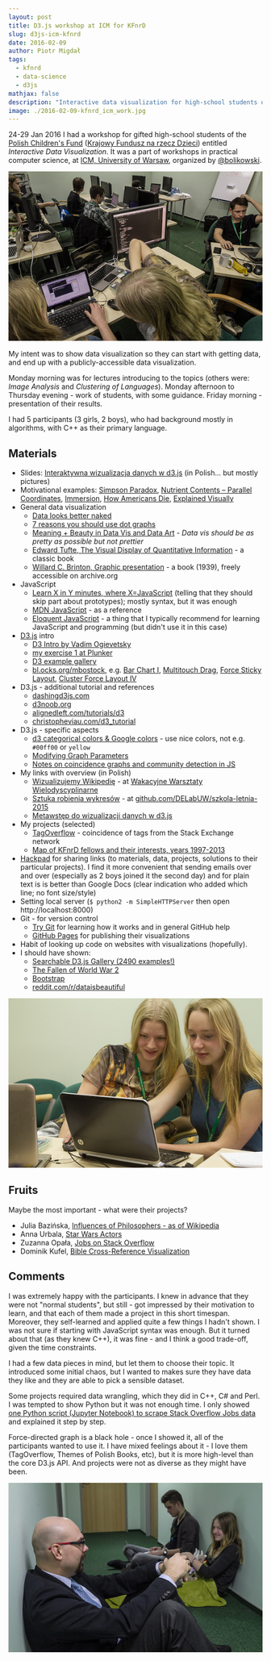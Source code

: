 ```yaml
---
layout: post
title: D3.js workshop at ICM for KFnrD
slug: d3js-icm-kfnrd
date: 2016-02-09
author: Piotr Migdał
tags:
  - kfnrd
  - data-science
  - d3js
mathjax: false
description: "Interactive data visualization for high-school students of KFnrD (24-29 Jan 2016) - materials, results."
image: ./2016-02-09-kfnrd_icm_work.jpg
---
```


24-29 Jan 2016 I had a workshop for gifted high-school students of the [Polish Children's Fund](https://en.wikipedia.org/wiki/Polish_Children%27s_Fund) ([Krajowy Fundusz na rzecz Dzieci](http://fundusz.org/)) entitled _Interactive Data Visualization_. It was a part of workshops in practical computer science, at [ICM, University of Warsaw](http://www.icm.edu.pl/web/guest), organized by [@bolikowski](https://twitter.com/bolikowski).

![Students working in a lab](./2016-02-09-kfnrd_icm_work.jpg)

My intent was to show data visualization so they can start with getting data, and end up with a publicly-accessible data visualization.

Monday morning was for lectures introducing to the topics (others were: _Image Analysis_ and _Clustering of Languages_). Monday afternoon to Thursday evening - work of students, with some guidance. Friday morning - presentation of their results.

I had 5 participants (3 girls, 2 boys), who had background mostly in algorithms, with C++ as their primary language.

## Materials

- Slides: [Interaktywna wizualizacja danych w d3.js](https://speakerdeck.com/pmigdal/interaktywna-wizualizacja-danych-w-d3-dot-js) (in Polish... but mostly pictures)
- Motivational examples: [Simpson Paradox](http://vudlab.com/simpsons/), [Nutrient Contents – Parallel Coordinates](http://exposedata.com/parallel/), [Immersion](https://immersion.media.mit.edu/demo), [How Americans Die](http://www.bloomberg.com/dataview/2014-04-17/how-americans-die.html), [Explained Visually](http://setosa.io/ev/)
- General data visualization
  - [Data looks better naked](http://darkhorseanalytics.com/blog/data-looks-better-naked)
  - [7 reasons you should use dot graphs](http://www.maartenlambrechts.be/to-the-point-7-reasons-you-should-use-dot-graphs)
  - [Meaning + Beauty in Data Vis and Data Art](http://lisacharlotterost.github.io/2015/12/19/Meaning-and-Beauty-in-Data-Vis/) - _Data vis should be as pretty as possible but not prettier_
  - [Edward Tufte, The Visual Display of Quantitative Information](http://www.edwardtufte.com/tufte/books_vdqi) - a classic book
  - [Willard C. Brinton, Graphic presentation](https://archive.org/stream/graphicpresentat00brinrich#page/n0/mode/thumb) - a book (1939), freely accessible on archive.org
- JavaScript
  - [Learn X in Y minutes, where X=JavaScript](https://learnxinyminutes.com/docs/javascript/) (telling that they should skip part about prototypes); mostly syntax, but it was enough
  - [MDN JavaScript](https://developer.mozilla.org/en-US/docs/Web/JavaScript) - as a reference
  - [Eloquent JavaScript](http://eloquentjavascript.net/) - a thing that I typically recommend for learning JavaScript and programming (but didn't use it in this case)
- [D3.js](https://d3js.org/) intro
  - [D3 Intro by Vadim Ogievetsky](http://vadim.ogievetsky.com/IntroD3/)
  - [my exercise 1 at Plunker](http://plnkr.co/edit/mt0Ubc?p=preview)
  - [D3 example gallery](https://github.com/mbostock/d3/wiki/Gallery)
  - [bl.ocks.org/mbostock](http://bl.ocks.org/mbostock), e.g. [Bar Chart I](http://bl.ocks.org/mbostock/7322386), [Multitouch Drag](http://bl.ocks.org/mbostock/9631744), [Force Sticky Layout](http://bl.ocks.org/mbostock/3750558), [Cluster Force Layout IV](http://bl.ocks.org/mbostock/7882658)
- D3.js - additional tutorial and references
  - [dashingd3js.com](http://dashingd3js.com/)
  - [d3noob.org](http://www.d3noob.org/)
  - [alignedleft.com/tutorials/d3](http://alignedleft.com/tutorials/d3/)
  - [christopheviau.com/d3_tutorial](http://christopheviau.com/d3_tutorial/)
- D3.js - specific aspects
  - [d3 categorical colors & Google colors](http://bl.ocks.org/aaizemberg/78bd3dade9593896a59d) - use nice colors, not e.g. `#00ff00` or `yellow`
  - [Modifying Graph Parameters](http://dhs.stanford.edu/dh/networks/)
  - [Notes on coincidence graphs and community detection in JS](https://github.com/stared/tagoverflow#methods-and-tricks)
- My links with overview (in Polish)
  - [Wizualizujemy Wikipedię](http://warsztatywww.wikidot.com/www10:wizualizujemy-wikipedie) - at [Wakacyjne Warsztaty Wielodyscyplinarne](http://warsztatywww.wikidot.com/en:indie-camp-for-hs-geeks)
  - [Sztuka robienia wykresów](https://github.com/DELabUW/szkola-letnia-2015/blob/master/zajecia/deser_sztuka_robienia_wykresow.ipynb) - at [github.com/DELabUW/szkola-letnia-2015](https://github.com/DELabUW/szkola-letnia-2015)
  - [Metawstęp do wizualizacji danych w d3.js](http://smarterpoland.pl/index.php/2014/06/metawstep-do-wizualizacji-danych-w-d3-js/)
- My projects (selected)
  - [TagOverflow](http://p.migdal.pl/tagoverflow/) - coincidence of tags from the Stack Exchange network
  - [Map of KFnrD fellows and their interests, years 1997-2013](http://p.migdal.pl/kfnrd_viz/mapa.html)
- [Hackpad](https://hackpad.com/) for sharing links (to materials, data, projects, solutions to their particular projects). I find it more convenient that sending emails over and over (especially as 2 boys joined it the second day) and for plain text is is better than Google Docs (clear indication who added which line; no font size/style)
- Setting local server (`$ python2 -m SimpleHTTPServer` then open http://localhost:8000)
- Git - for version control
  - [Try Git](https://try.github.io/) for learning how it works and in general GitHub help
  - [GitHub Pages](https://pages.github.com/) for publishing their visualizations
- Habit of looking up code on websites with visualizations (hopefully).
- I should have shown:
  - [Searchable D3.js Gallery (2490 examples!)](http://christopheviau.com/d3list/gallery.html)
  - [The Fallen of World War 2](http://www.fallen.io/ww2/)
  - [Bootstrap](http://getbootstrap.com/)
  - [reddit.com/r/dataisbeautiful](https://www.reddit.com/r/dataisbeautiful)

![Women can code better](./2016-02-09-kfnrd_icm_girls.jpg)

## Fruits

Maybe the most important - what were their projects?

- Julia Bazińska, [Influences of Philosophers - as of Wikipedia ](http://lamyiowce.github.io/philosophers-wiki/)
- Anna Urbala, [Star Wars Actors](http://floydwarshall.github.io/star_wars_actors/)
- Zuzanna Opała, [Jobs on Stack Overflow](https://zuuja.github.io/Jobs-on-Stack-Visualisation/)
- Dominik Kufel, [Bible Cross-Reference Visualization](https://dom98.github.io/Bible-Books-interconnections-visualization-using-d3.js/)

## Comments

I was extremely happy with the participants. I knew in advance that they were not "normal students", but still - got impressed by their motivation to learn, and that each of them made a project in this short timespan.
Moreover, they self-learned and applied quite a few things I hadn't shown.
I was not sure if starting with JavaScript syntax was enough. But it turned about that (as they knew C++), it was fine - and I think a good trade-off, given the time constraints.

I had a few data pieces in mind, but let them to choose their topic. It introduced some initial chaos, but I wanted to makes sure they have data they like and they are able to pick a sensible dataset.

Some projects required data wrangling, which they did in C++, C# and Perl. I was tempted to show Python but it was not enough time. I only showed [one Python script (Jupyter Notebook) to scrape Stack Overflow Jobs data](https://github.com/stared/Jobs-on-Stack-Visualisation/blob/master/careers%20data%20downloading.ipynb) and explained it step by step.

Force-directed graph is a black hole - once I showed it, all of the participants wanted to use it.
I have mixed feelings about it - I love them (TagOverflow, Themes of Polish Books, etc), but it is more high-level than the core D3.js API. And projects were not as diverse as they might have been.

![Informal talks in the corridor](./2016-02-09-kfnrd_icm_floor.jpg)

